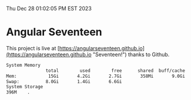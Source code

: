 Thu Dec 28 01:02:05 PM EST 2023

# Angular Seventeen


This project is live at [https://angularseventeen.github.io](https://angularseventeen.github.io "Seventeen!") thanks to Github.

```bash
System Memory
               total        used        free      shared  buff/cache   available
Mem:            15Gi       4.2Gi       2.7Gi       358Mi       9.0Gi        11Gi
Swap:          8.0Gi       1.4Gi       6.6Gi
System Storage
396M	.
```
